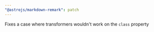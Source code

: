 ```yaml
---
"@astrojs/markdown-remark": patch
---
```


Fixes a case where transformers wouldn't work on the `class` property
